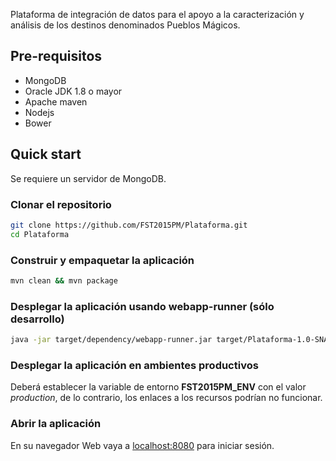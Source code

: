 Plataforma de integración de datos para el apoyo a la caracterización y análisis de los destinos denominados Pueblos Mágicos.

## Pre-requisitos

* MongoDB
* Oracle JDK 1.8 o mayor
* Apache maven
* Nodejs
* Bower

## Quick start
Se requiere un servidor de MongoDB.

### Clonar el repositorio
````sh
git clone https://github.com/FST2015PM/Plataforma.git
cd Plataforma
````

### Construir y empaquetar la aplicación
````sh
mvn clean && mvn package
````

### Desplegar la aplicación usando webapp-runner (sólo desarrollo)

````sh
java -jar target/dependency/webapp-runner.jar target/Plataforma-1.0-SNAPSHOT.war
````
### Desplegar la aplicación en ambientes productivos

Deberá establecer la variable de entorno **FST2015PM_ENV** con el valor _production_, de lo contrario, los enlaces a los recursos podrían no funcionar.

### Abrir la aplicación
En su navegador Web vaya a [localhost:8080](localhost:8080) para iniciar sesión.

